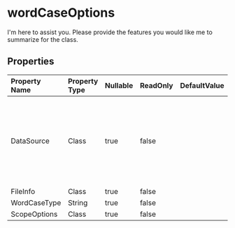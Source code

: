 # **wordCaseOptions**

I'm here to assist you. Please provide the features you would like me to summarize for the class.             

## **Properties**

| Property Name | Property Type | Nullable |  ReadOnly | DefaultValue | Description | 
| :- | :- | :- |:- |  :- | :- |
|DataSource|Class|true|false |  |This class has a public property named "DataSource" of type DataSource that has both a getter and a setter.            |
|FileInfo|Class|true|false |  ||
|WordCaseType|String|true|false |  ||
|ScopeOptions|Class|true|false |  ||


